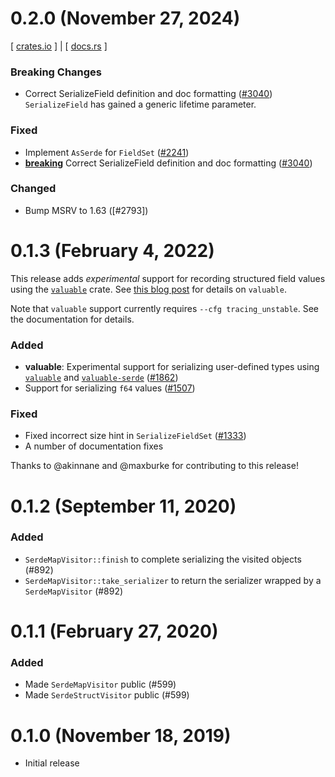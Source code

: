 # 0.2.0 (November 27, 2024)

[ [crates.io][crate-0.2.0] ] | [ [docs.rs][docs-0.2.0] ]

<a id = "0.2.0-breaking"></a>
### Breaking Changes 

- Correct SerializeField definition and doc formatting ([#3040])
  `SerializeField` has gained a generic lifetime parameter.

### Fixed

- Implement `AsSerde` for `FieldSet` ([#2241])
- [**breaking**](#0.2.0-breaking) Correct SerializeField definition and doc formatting ([#3040])

### Changed

- Bump MSRV to 1.63 ([#2793])

[#2241]: https://github.com/tokio-rs/tracing/pull/2241
[#3040]: https://github.com/tokio-rs/tracing/pull/3040
[docs-0.2.0]: https://docs.rs/tracing-serde/0.2.0/tracing-serde/
[crate-0.2.0]: https://crates.io/crates/tracing-serde/0.2.0

# 0.1.3 (February 4, 2022)

This release adds *experimental* support for recording structured field
values using the [`valuable`] crate. See [this blog post][post] for
details on `valuable`.

Note that `valuable` support currently requires `--cfg
tracing_unstable`. See the documentation for details.

### Added

- **valuable**: Experimental support for serializing user-defined types using
  [`valuable`] and [`valuable-serde`] ([#1862])
- Support for serializing `f64` values ([#1507])

### Fixed

- Fixed incorrect size hint in `SerializeFieldSet` ([#1333])
- A number of documentation fixes

Thanks to @akinnane and @maxburke for contributing to this release!

[`valuable`]: https://crates.io/crates/valuable
[`valuable-serde`]: https://crates.io/crates/valuable-serde
[post]: https://tokio.rs/blog/2021-05-valuable
[#1862]: https://github.com/tokio-rs/tracing/pull/1862
[#1507]: https://github.com/tokio-rs/tracing/pull/1507
[#1333]: https://github.com/tokio-rs/tracing/pull/1333

# 0.1.2 (September 11, 2020)

### Added

- `SerdeMapVisitor::finish` to complete serializing the visited objects
  (#892)
- `SerdeMapVisitor::take_serializer` to return the serializer wrapped by
  a `SerdeMapVisitor` (#892)

# 0.1.1 (February 27, 2020)

### Added

- Made `SerdeMapVisitor` public (#599)
- Made `SerdeStructVisitor` public (#599)

# 0.1.0 (November 18, 2019)

- Initial release
